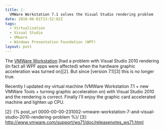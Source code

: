 ```yaml
---
title: |-
  VMWare Workstation 7.1 solves the Visual Studio rendering problem
date: 2010-06-01T13:52:02Z
tags:
  - Virtualization
  - Visual Studio
  - VMware
  - Windows Presentation Foundation (WPF)
layout: post
---
```

The [VMWare Workstation][1] [had a problem with Visual Studio 2010 rendering (in fact all WPF apps were affected) when the hardware graphic acceleration was turned on][2]. But since [version 7.1][3] this is no longer true.

Recently I updated my virtual machine (VMWare Workstation 7.1 + new VMWare Tools + turning graphic acceleration on) with Visual Studio 2010 and the rendering is correct. Finally I'll enjoy the graphic card accelerated machine and lighten up CPU.

[1]: http://www.vmware.com/products/workstation/
[2]: {% post_url 0000-00-00-231002-vmware-workstation-7-and-visual-studio-2010-rendering-problem %}/
[3]: http://www.vmware.com/support/ws71/doc/releasenotes_ws71.html